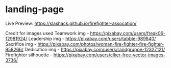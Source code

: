 # landing-page
Live Preview: https://slashack.github.io/firefighter-assocation/

Credit for images used
Teamwork img - https://pixabay.com/users/freak06-12981924/
Leadership img - https://pixabay.com/users/tabble-989840/
Sacrifice img - https://pixabay.com/photos/woman-fire-fighter-fire-fighter-958266/
Dedication img - https://pixabay.com/users/randgruppe-12327121/
Firefighter silhouette - https://pixabay.com/users/clker-free-vector-images-3736/ 
